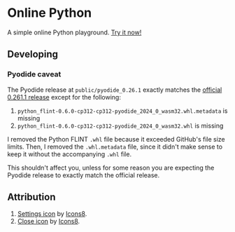 # Online Python

A simple online Python playground. [Try it now!](https://onlinepython.github.io/)

## Developing

### Pyodide caveat

The Pyodide release at `public/pyodide_0.26.1` exactly matches the [official 0.261.1 release](https://github.com/pyodide/pyodide/releases/download/0.26.1/pyodide-0.26.1.tar.bz2) except for the following:

1. `python_flint-0.6.0-cp312-cp312-pyodide_2024_0_wasm32.whl.metadata` is missing
2. `python_flint-0.6.0-cp312-cp312-pyodide_2024_0_wasm32.whl` is missing

I removed the Python FLINT `.whl` file because it exceeded GitHub's file size limits.
Then, I removed the `.whl.metadata` file, since it didn't make sense to keep it without the accompanying `.whl` file.

This shouldn't affect you, unless for some reason you are expecting the Pyodide release to exactly match the official release.

## Attribution

1. [Settings icon](https://icons8.com/icon/2969/settings) by [Icons8](https://icons8.com).
2. [Close icon](https://icons8.com/icon/71200/close) by [Icons8](https://icons8.com).
